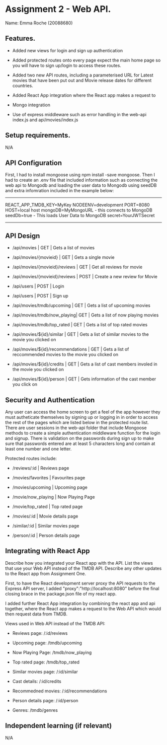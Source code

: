 # Assignment 2 - Web API.

Name: Emma Roche (20088680)

## Features.

 + Added new views for login and sign up authentication 

 + Added protected routes onto every page expect the main home page so you will have to sign up/login to access these routes.

 + Added two new API routes, including a parameterised URL for Latest movies that have been put out and Movie release dates for different countries.

 + Added React App integration where the React app makes a     request to

+ Mongo integration

+ Use of express middleware such as error handling in the web-api index.js and api/movies/index.js

## Setup requirements.

N/A

## API Configuration

First, I had to install mongoose using npm install -save mongoose. Then I had to create an .env file that included information such as connecting the web api to Mongodb and loading the user data to Mongodb using seedDB and extra infomration included in the example below:
______________________

REACT_APP_TMDB_KEY=MyKey
NODEENV=development
PORT=8080
HOST=local host
mongoDB=MyMongoURL - this connects to MongoDB
seedDb=true - This loads User Data to MongoDB
secret=YourJWTSecret
______________________

## API Design

- /api/movies | GET | Gets a list of movies 

- /api/movies/{movieid} | GET | Gets a single movie

- /api/movies/{movieid}/reviews | GET | Get all reviews for movie 

- /api/movies/{movieid}/reviews | POST | Create a new review for Movie 

- /api/users | POST | Login

- /api/users | POST | Sign up

- /api/movies/tmdb/upcoming | GET | Gets a list of upcoming movies

- /api/movies/tmdb/now_playing| GET | Gets a list of now playing movies

- /api/movies/tmdb/top_rated | GET | Gets a list of top rated movies

- /api/movies/${id}/similar | GET | Gets a list of similar movies to the movie you clicked on

- /api/movies/${id}/recommendations | GET | Gets a list of reccommended movies to the movie you clicked on

- /api/movies/${id}/credits | GET | Gets a list of cast members involed in the movie you clicked on

- /api/movies/${id}/person | GET | Gets information of the cast member you click on 

## Security and Authentication

Any user can access the home screen to get a feel of the app however they must autheticate themselves by signing up or logging in in order to access the rest of the pages which are listed below in the protected route list. There are user sessions in the web-api folder that include Mongoose methods to create a simple authentication middleware function for the login and signup. There is validation on the passwords during sign up to make sure that passwords entered are at least 5 characters long and contain at least one number and one letter.

Protected routes include:

- /reviews/:id | Reviews page

- /movies/favorites | Favourites page

- /movies/upcoming | Upcoming page

- /movie/now_playing | Now Playing Page

- /movie/top_rated | Top rated page

- /movies/:id | Movie details page

- /similar/:id | Similar movies page

- /person/:id | Person details page
      
## Integrating with React App

Describe how you integrated your React app with the API. List the views that use your Web API instead of the TMDB API. Describe any other updates to the React app from Assignment One.

First, to have the React development server proxy the API requests to the Express API server, I added "proxy":"http://localhost:8080" before the final closing brace in the package.json file of my react app.

I added further React App integration by combining the react app and api together, where the React app makes a request to the Web API which would then request data from TMDB.

Views used in Web API instead of the TMDB API:

- Reviews page: /:id/reviews

- Upcoming page: /tmdb/upcoming

- Now Playing Page: /tmdb/now_playing

- Top rated page: /tmdb/top_rated

- Similar movies page: /:id/similar

- Cast details: /:id/credits

- Recommedned movies: /:id/recommendations

- Person details page: /:id/person

- Genres: /tmdb/genres

## Independent learning (if relevant)

N/A
